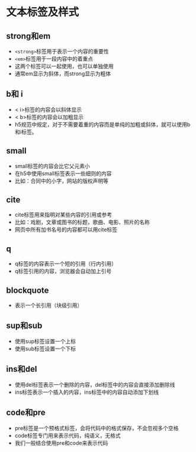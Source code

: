 # 文本标签及样式
## strong和em
- `<strong>`标签用于表示一个内容的重要性
- `<em>`标签用于一段内容中的着重点
- 这两个标签可以一起使用，也可以单独使用
- 通常em显示为斜体，而strong显示为粗体
## b和 i
- < i>标签的内容会以斜体显示
- < b>标签的内容会以加粗显示
- h5规范中规定，对于不需要着重的内容而是单纯的加粗或斜体，就可以使用b和i标签。
## small
- small标签的内容会比它父元素小
- 在h5中使用small标签表示一些细则的内容
- 比如：合同中的小字，网站的版权声明等
## cite
- cite标签用来指明对某些内容的引用或参考
- 比如：戏剧，文章或图书的标题，歌曲、电影、照片的名称 
- 网页中所有加书名号的内容都可以用cite标签
## q
- q标签的内容表示一个短的引用（行内引用）
- q标签引用的内容，浏览器会自动加上引号
## blockquote
- 表示一个长引用（块级引用）
## sup和sub
- 使用sup标签设置一个上标
- 使用sub标签设置一个下标
## ins和del
- 使用del标签表示一个删除的内容，del标签中的内容会直接添加删除线
- ins标签表示一个插入的内容，ins标签中的内容自动添加下划线
## code和pre
- pre标签是一个预格式标签，会将代码中的格式保存，不会忽视多个空格
- code标签专门用来表示代码，纯语义，无格式
- 我们一般结合使用pre和code来表示代码